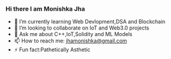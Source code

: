 ### Hi there I am Monishka Jha




 
- 🌱 I’m currently learning Web Devlopment,DSA and Blockchain
- 👯 I’m looking to collaborate on IoT and Web3.0 projects
- 💬 Ask me about C++,IoT,Solidity and ML Models
- 📫 How to reach me: jhamonishka@gmail.com
- ⚡ Fun fact:Pathetically Asthetic
